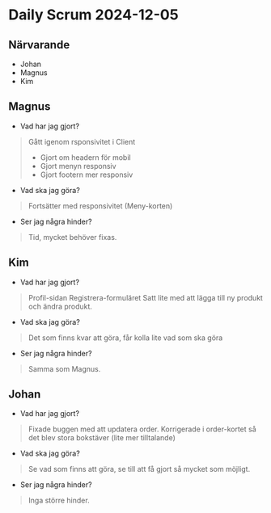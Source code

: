 # Daily Scrum 2024-12-05

## Närvarande

- Johan
- Magnus
- Kim

## Magnus

- Vad har jag gjort?

> Gått igenom rsponsivitet i Client
>
> - Gjort om headern för mobil
> - Gjort menyn responsiv
> - Gjort footern mer responsiv

- Vad ska jag göra?

> Fortsätter med responsivitet (Meny-korten)

- Ser jag några hinder?

> Tid, mycket behöver fixas.

## Kim

- Vad har jag gjort?

> Profil-sidan
> Registrera-formuläret
> Satt lite med att lägga till ny produkt och ändra produkt.

- Vad ska jag göra?

> Det som finns kvar att göra, får kolla lite vad som ska göra

- Ser jag några hinder?

> Samma som Magnus.

## Johan

- Vad har jag gjort?

> Fixade buggen med att updatera order.
> Korrigerade i order-kortet så det blev stora bokstäver (lite mer tilltalande)

- Vad ska jag göra?

> Se vad som finns att göra, se till att få gjort så mycket som möjligt.

- Ser jag några hinder?

> Inga större hinder.
